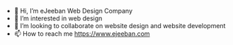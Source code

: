 - 👋 Hi, I’m eJeeban Web Design Company
- 👀 I’m interested in web design
- 💞️ I’m looking to collaborate on website design and website development
- 📫 How to reach me https://www.ejeeban.com

<!---
ejeebandesign/ejeebandesign is a ✨ special ✨ repository because its `README.md` (this file) appears on your GitHub profile.
You can click the Preview link to take a look at your changes.
--->
